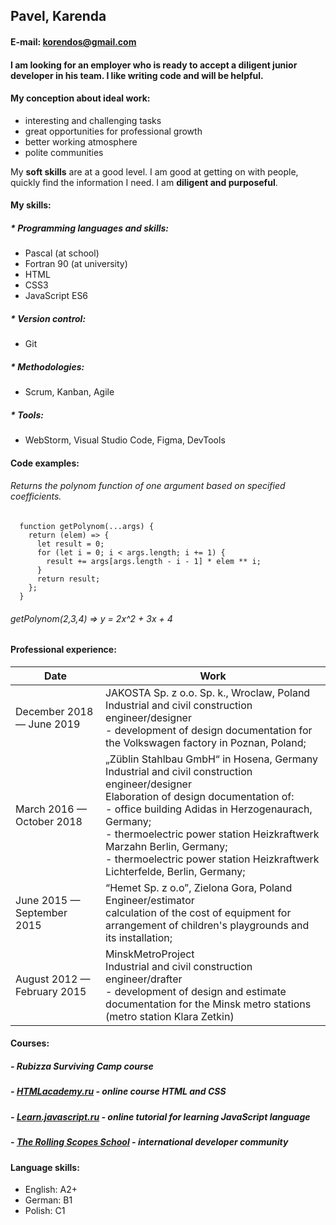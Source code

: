 ## Pavel, Karenda
#### E-mail: korendos@gmail.com
#### I am looking for an employer who is ready to accept a diligent junior developer in his team. I like writing code and will be helpful. 

#### My conception about ideal work:
- interesting and challenging tasks
- great opportunities for professional growth
- better working atmosphere
- polite communities

My **soft skills** are at a good level.
I am good at getting on with people, quickly find the information I need. I am **diligent and purposeful**.

#### My skills:

##### * Programming languages and skills:
- Pascal (at school)
- Fortran 90 (at university)
- HTML
- CSS3
- JavaScript ES6

#####  * Version control:
- Git 

#####  * Methodologies:
- Scrum, Kanban, Agile

##### * Tools:
- WebStorm, Visual Studio Code, Figma, DevTools

#### Code examples: 
###### Returns the polynom function of one argument based on specified coefficients.
```
  function getPolynom(...args) {
    return (elem) => {
      let result = 0;
      for (let i = 0; i < args.length; i += 1) {
        result += args[args.length - i - 1] * elem ** i;
      }
      return result;
    };
  }
```
###### getPolynom(2,3,4) => y = 2*x^2 + 3*x + 4

#### Professional experience: 

| Date | Work |
|-----------------------------|-------------------------------------------------------------------------------------------------------------------------------------------------------------------------------------------------------------------------------------------------------------------------------------------------------------------------------------------------------------|
| December 2018 — June 2019 | JAKOSTA Sp. z o.o. Sp. k., Wroclaw, Poland<br>Industrial and civil construction engineer/designer<br>- development of design documentation for the Volkswagen factory in Poznan, Poland; |
| March 2016 — October 2018 | „Züblin Stahlbau GmbH“ in Hosena, Germany<br>Industrial and civil construction engineer/designer<br>Elaboration of design documentation of:<br>- office building Adidas in Herzogenaurach, Germany;<br>- thermoelectric power station Heizkraftwerk Marzahn Berlin, Germany;<br>- thermoelectric power station Heizkraftwerk Lichterfelde, Berlin, Germany; |
| June 2015 — September 2015 | “Hemet Sp. z o.o”, Zielona Gora, Poland<br>Engineer/estimator<br>calculation of the cost of equipment for arrangement of children's playgrounds and its installation; |
| August 2012 — February 2015 | MinskMetroProject<br>Industrial and civil construction engineer/drafter<br>- development of design and estimate documentation for the Minsk metro stations (metro station Klara Zetkin) |

#### Courses:
##### - Rubizza Surviving Camp course
##### - [HTMLacademy.ru](https://HTMLacademy.ru) - online course HTML and CSS
##### - [Learn.javascript.ru](http://learn.javascript.ru) - online tutorial for learning JavaScript language
##### - [The Rolling Scopes School](https://docs.rs.school/#/) - international developer community

#### Language skills:
- English: A2+
- German: B1
- Polish: C1

